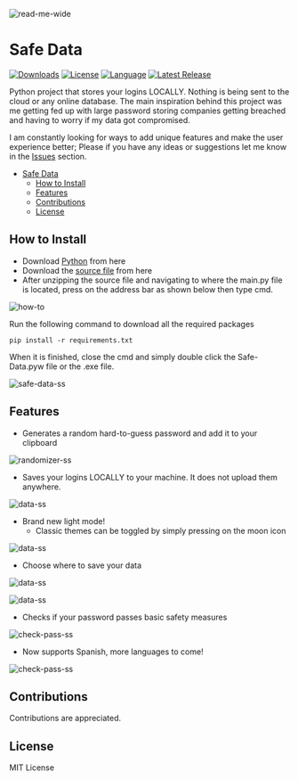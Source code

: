 ![read-me-wide](assets/logos/read-me-wide.png)



# Safe Data
 
[![Downloads][downloads-shield]][downloads-url]
[![License][license-shield]][license-url]
[![Language][language-shield]][language-url]
 [<img src="https://img.shields.io/github/v/release/ziadh/Safe-Data?style=for-the-badge&color=red" alt="Latest Release">](https://github.com/ziadh/Safe-Data/releases)
 

 Python project that stores your logins LOCALLY. Nothing is being sent to the cloud or any online database. The main inspiration behind this project was me getting fed up with large password storing companies getting breached and having to worry if my data got compromised. 
 
 I am constantly looking for ways to add unique features and make the user experience better; Please if you have any ideas or suggestions let me know in the [Issues](https://github.com/ziadh/Safe-Data/issues) section.
- [Safe Data](#safe-data)
  - [How to Install](#how-to-install)
  - [Features](#features)
  - [Contributions](#contributions)
  - [License](#license)


## How to Install 

- Download [Python](https://www.python.org/downloads/) from here
- Download the [source file](https://github.com/ziadh/Safe-Data/archive/refs/heads/main.zip) from here
- After unzipping the source file and navigating to where the main.py file is located, press on the address bar as shown below then type cmd.


![how-to](assets/ss/how-to.png)



Run the following command to download all the required packages

```
pip install -r requirements.txt
```

When it is finished, close the cmd and simply double click the Safe-Data.pyw file or the .exe file.

![safe-data-ss](assets/ss/safe-data-ss.png)


## Features
- Generates a random hard-to-guess password and add it to your clipboard
  

![randomizer-ss](assets/ss/randomizer-ss.png)
- Saves your logins LOCALLY to your machine. It does not upload them anywhere.
  
![data-ss](assets/ss/data-ss.png)


- Brand new light mode! 
     * Classic themes can be toggled by simply pressing on the moon icon


![data-ss](assets/ss/lightmode-ss.png)


- Choose where to save your data

![data-ss](assets/ss/save-as-screenshot.png)


![data-ss](assets/ss/change_dir_confirmation-ss.png)


- Checks if your password passes basic safety measures

![check-pass-ss](assets/ss/check-pass-ss.png)

- Now supports Spanish, more languages to come!


![check-pass-ss](assets/ss/spanish-support-ss.png)


## Contributions
Contributions are appreciated.
## License
MIT License

[downloads-shield]: https://img.shields.io/github/downloads/ziadh/Safe-Data/total?style=for-the-badge&logo=github
[downloads-url]: https://github.com/ziadh/Safe-Data/releases/latest
[license-shield]: https://img.shields.io/github/license/ziadh/Safe-Data?style=for-the-badge
[license-url]: https://github.com/ziadh/Safe-Data/blob/main/LICENSE
[language-shield]: https://img.shields.io/github/languages/top/ziadh/safe-data?logo=python&logoColor=yellow&style=for-the-badge
[language-url]: https://www.python.org/
